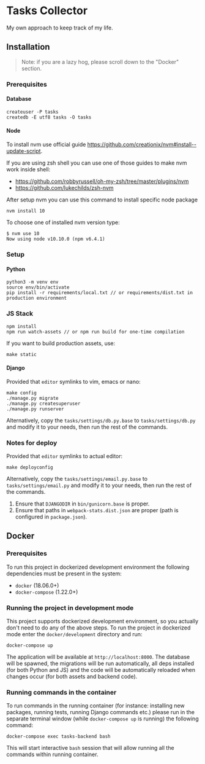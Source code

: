 # Tasks Collector 

My own approach to keep track of my life.

## Installation

> Note: if you are a lazy hog, please scroll down to the "Docker" section.

### Prerequisites

#### Database

```
createuser -P tasks
createdb -E utf8 tasks -O tasks
```

#### Node
To install nvm use official guide https://github.com/creationix/nvm#install--update-script.

If you are using zsh shell you can use one of those guides to make nvm work inside shell:

* https://github.com/robbyrussell/oh-my-zsh/tree/master/plugins/nvm
* https://github.com/lukechilds/zsh-nvm

After setup nvm you can use this command to install specific node package
```
nvm install 10
```

To choose one of installed nvm version type:
```
$ nvm use 10
Now using node v10.10.0 (npm v6.4.1)
```

### Setup

#### Python
```
python3 -m venv env
source env/bin/activate
pip install -r requirements/local.txt // or requirements/dist.txt in production environment
```

### JS Stack
```
npm install
npm run watch-assets // or npm run build for one-time compilation
```

If you want to build production assets, use:
```
make static
```

#### Django

Provided that `editor` symlinks to vim, emacs or nano:

```
make config
./manage.py migrate
./manage.py createsuperuser
./manage.py runserver
```

Alternatively, copy the `tasks/settings/db.py.base` to
`tasks/settings/db.py` and modify it to your needs,
then run the rest of the commands.

### Notes for deploy

Provided that `editor` symlinks to actual editor:
```
make deployconfig
```

Alternatively, copy the `tasks/settings/email.py.base` to
`tasks/settings/email.py` and modify it to your needs,
then run the rest of the commands.

1. Ensure that `DJANGODIR` in `bin/gunicorn.base` is proper.
2. Ensure that paths in `webpack-stats.dist.json` are proper (path is
configured in `package.json`).

## Docker

### Prerequisites

To run this project in dockerized development environment the following
dependencies must be present in the system:

* `docker` (18.06.0+)
* `docker-compose` (1.22.0+)

### Running the project in development mode

This project supports dockerized development environment, so you
actually don't need to do any of the above steps. To run the project in
dockerized mode enter the `docker/development` directory and run:

```
docker-compose up
```

The application will be available at `http://localhost:8000`. The
database will be spawned, the migrations will be run automatically, all
deps installed (for both Python and JS) and the code will be
automatically reloaded when changes occur (for both assets and backend code).

### Running commands in the container

To run commands in the running container (for instance: installing new
packages, running tests, running Django commands etc.) please run in the
separate terminal window (while `docker-compose up` is running) the
following command:


```
docker-compose exec tasks-backend bash
```

This will start interactive `bash` session that will allow running all
the commands within running container.
